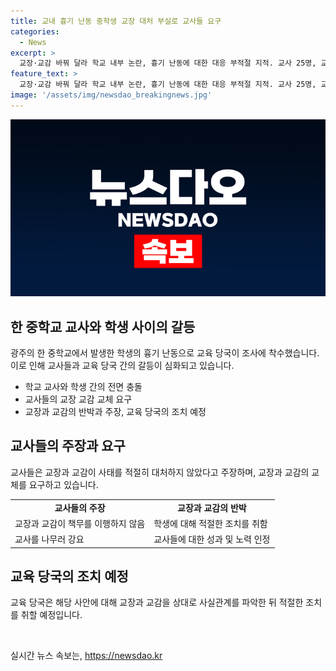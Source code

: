 ```yaml
---
title: 교내 흉기 난동 중학생 교장 대처 부실로 교사들 요구
categories:
  - News
excerpt: >
  교장·교감 바꿔 달라 학교 내부 논란, 흉기 난동에 대한 대응 부적절 지적. 교사 25명, 교장과 교감 교체를 요구하는 서명운동 진행. 교육 당국, 사건 관련 사실 규명 후 조치 예정. 학교장은 주장 부인하며 대처에 대한 설명 제시. 
feature_text: >
  교장·교감 바꿔 달라 학교 내부 논란, 흉기 난동에 대한 대응 부적절 지적. 교사 25명, 교장과 교감 교체를 요구하는 서명운동 진행. 교육 당국, 사건 관련 사실 규명 후 조치 예정. 학교장은 주장 부인하며 대처에 대한 설명 제시. 
image: '/assets/img/newsdao_breakingnews.jpg'
---
```


<p><img src="/assets/img/newsdao_breakingnews.jpg" alt="firstkoreanews 속보" /></p>

<h2 data-ke-size="size26">한 중학교 교사와 학생 사이의 갈등</h2>

<p data-ke-size="size16">광주의 한 중학교에서 발생한 학생의 흉기 난동으로 교육 당국이 조사에 착수했습니다. 이로 인해 교사들과 교육 당국 간의 갈등이 심화되고 있습니다.</p>

<ul>
    <li>학교 교사와 학생 간의 전면 충돌</li>
    <li>교사들의 교장 교감 교체 요구</li>
    <li>교장과 교감의 반박과 주장, 교육 당국의 조치 예정</li>
</ul>

<h2 data-ke-size="size26">교사들의 주장과 요구</h2>

<p data-ke-size="size16">교사들은 교장과 교감이 사태를 적절히 대처하지 않았다고 주장하며, 교장과 교감의 교체를 요구하고 있습니다.</p>

<table>
    <tr>
        <td style="text-align: center; height: 17px;"><b>교사들의 주장</b></td>
        <td style="text-align: center; height: 17px;"><b>교장과 교감의 반박</b></td>
    </tr>
    <tr>
        <td>교장과 교감이 책무를 이행하지 않음</td>
        <td>학생에 대해 적절한 조치를 취함</td>
    </tr>
    <tr>
        <td>교사를 나무러 강요</td>
        <td>교사들에 대한 성과 및 노력 인정</td>
    </tr>
</table>

<h2 data-ke-size="size26">교육 당국의 조치 예정</h2>

<p data-ke-size="size16">교육 당국은 해당 사안에 대해 교장과 교감을 상대로 사실관계를 파악한 뒤 적절한 조치를 취할 예정입니다.</p>

<p data-ke-size="size16">&nbsp;</p>
실시간 뉴스 속보는, <a href="https://newsdao.kr" rel="dofollow">https://newsdao.kr</a>


